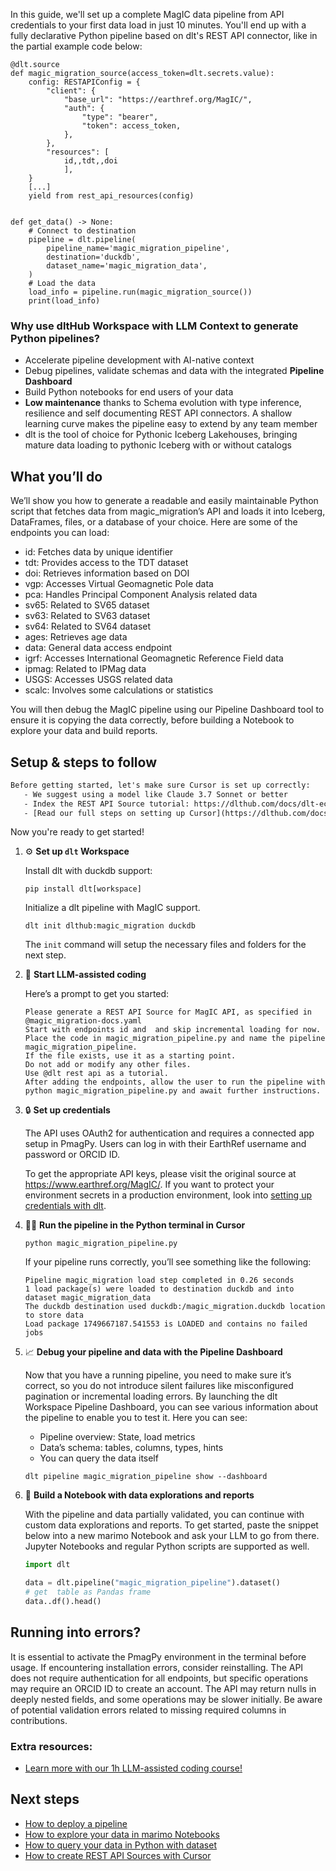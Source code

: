 In this guide, we'll set up a complete MagIC data pipeline from API credentials to your first data load in just 10 minutes. You'll end up with a fully declarative Python pipeline based on dlt's REST API connector, like in the partial example code below:

```python-outcome
@dlt.source
def magic_migration_source(access_token=dlt.secrets.value):
    config: RESTAPIConfig = {
        "client": {
            "base_url": "https://earthref.org/MagIC/",
            "auth": {
                "type": "bearer",
                "token": access_token,
            },
        },
        "resources": [
            id,,tdt,,doi
            ],
    }
    [...]
    yield from rest_api_resources(config)


def get_data() -> None:
    # Connect to destination
    pipeline = dlt.pipeline(
        pipeline_name='magic_migration_pipeline',
        destination='duckdb',
        dataset_name='magic_migration_data', 
    )
    # Load the data
    load_info = pipeline.run(magic_migration_source())
    print(load_info) 
```

### Why use dltHub Workspace with LLM Context to generate Python pipelines?

- Accelerate pipeline development with AI-native context
- Debug pipelines, validate schemas and data with the integrated **Pipeline Dashboard**
- Build Python notebooks for end users of your data
- **Low maintenance** thanks to Schema evolution with type inference, resilience and self documenting REST API connectors. A shallow learning curve makes the pipeline easy to extend by any team member
- dlt is the tool of choice for Pythonic Iceberg Lakehouses, bringing mature data loading to pythonic Iceberg with or without catalogs

## What you’ll do

We’ll show you how to generate a readable and easily maintainable Python script that fetches data from magic_migration’s API and loads it into Iceberg, DataFrames, files, or a database of your choice. Here are some of the endpoints you can load:

- id: Fetches data by unique identifier
- tdt: Provides access to the TDT dataset
- doi: Retrieves information based on DOI
- vgp: Accesses Virtual Geomagnetic Pole data
- pca: Handles Principal Component Analysis related data
- sv65: Related to SV65 dataset
- sv63: Related to SV63 dataset
- sv64: Related to SV64 dataset
- ages: Retrieves age data
- data: General data access endpoint
- igrf: Accesses International Geomagnetic Reference Field data
- ipmag: Related to IPMag data
- USGS: Accesses USGS related data
- scalc: Involves some calculations or statistics

You will then debug the MagIC pipeline using our Pipeline Dashboard tool to ensure it is copying the data correctly, before building a Notebook to explore your data and build reports.

## Setup & steps to follow

```default
Before getting started, let's make sure Cursor is set up correctly:
   - We suggest using a model like Claude 3.7 Sonnet or better
   - Index the REST API Source tutorial: https://dlthub.com/docs/dlt-ecosystem/verified-sources/rest_api/ and add it to context as **@dlt rest api**
   - [Read our full steps on setting up Cursor](https://dlthub.com/docs/dlt-ecosystem/llm-tooling/cursor-restapi#23-configuring-cursor-with-documentation)
```

Now you're ready to get started!

1. ⚙️ **Set up `dlt` Workspace**
    
    Install dlt with duckdb support:
    ```shell
    pip install dlt[workspace]
    ```

    Initialize a dlt pipeline with MagIC support.
    ```shell
    dlt init dlthub:magic_migration duckdb
    ```

    The `init` command will setup the necessary files and folders for the next step.
    
2. 🤠 **Start LLM-assisted coding**
    
    Here’s a prompt to get you started:
    
    ```prompt
    Please generate a REST API Source for MagIC API, as specified in @magic_migration-docs.yaml 
    Start with endpoints id and  and skip incremental loading for now. 
    Place the code in magic_migration_pipeline.py and name the pipeline magic_migration_pipeline. 
    If the file exists, use it as a starting point. 
    Do not add or modify any other files. 
    Use @dlt rest api as a tutorial. 
    After adding the endpoints, allow the user to run the pipeline with python magic_migration_pipeline.py and await further instructions.
    ```

    
3. 🔒 **Set up credentials** 
    
    The API uses OAuth2 for authentication and requires a connected app setup in PmagPy. Users can log in with their EarthRef username and password or ORCID ID.
    
    To get the appropriate API keys, please visit the original source at https://www.earthref.org/MagIC/.
    If you want to protect your environment secrets in a production environment, look into [setting up credentials with dlt](https://dlthub.com/docs/walkthroughs/add_credentials).
    
4. 🏃‍♀️ **Run the pipeline in the Python terminal in Cursor**
    
    ```shell
    python magic_migration_pipeline.py
    ```
    
    If your pipeline runs correctly, you’ll see something like the following:
    
    ```shell
    Pipeline magic_migration load step completed in 0.26 seconds
    1 load package(s) were loaded to destination duckdb and into dataset magic_migration_data
    The duckdb destination used duckdb:/magic_migration.duckdb location to store data
    Load package 1749667187.541553 is LOADED and contains no failed jobs
    ```
    
5. 📈 **Debug your pipeline and data with the Pipeline Dashboard**

    Now that you have a running pipeline, you need to make sure it’s correct, so you do not introduce silent failures like misconfigured pagination or incremental loading errors. By launching the dlt Workspace Pipeline Dashboard, you can see various information about the pipeline to enable you to test it. Here you can see:
    - Pipeline overview: State, load metrics
    - Data’s schema: tables, columns, types, hints
    - You can query the data itself
    
    ```shell
    dlt pipeline magic_migration_pipeline show --dashboard
    ```
    
6. 🐍 **Build a Notebook with data explorations and reports**

    With the pipeline and data partially validated, you can continue with custom data explorations and reports. To get started, paste the snippet below into a new marimo Notebook and ask your LLM to go from there. Jupyter Notebooks and regular Python scripts are supported as well.

    
    ```python
    import dlt

   data = dlt.pipeline("magic_migration_pipeline").dataset()
   # get  table as Pandas frame
   data..df().head()
    ```

## Running into errors?

It is essential to activate the PmagPy environment in the terminal before usage. If encountering installation errors, consider reinstalling. The API does not require authentication for all endpoints, but specific operations may require an ORCID ID to create an account. The API may return nulls in deeply nested fields, and some operations may be slower initially. Be aware of potential validation errors related to missing required columns in contributions.

### Extra resources:

- [Learn more with our 1h LLM-assisted coding course!](https://www.youtube.com/watch?v=GGid70rnJuM)

## Next steps

- [How to deploy a pipeline](https://dlthub.com/docs/walkthroughs/deploy-a-pipeline)
- [How to explore your data in marimo Notebooks](https://dlthub.com/docs/general-usage/dataset-access/marimo)
- [How to query your data in Python with dataset](https://dlthub.com/docs/general-usage/dataset-access/dataset)
- [How to create REST API Sources with Cursor](https://dlthub.com/docs/dlt-ecosystem/llm-tooling/cursor-restapi)